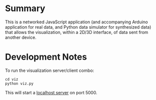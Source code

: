 # Summary

This is a networked JavaScript application (and accompanying Arduino application for real data, and Python data simulator for synthesized data) that allows the visualization, within a 2D/3D interface, of data sent from another device.

# Development Notes

To run the visualization server/client combo:

    cd viz
    python viz.py

This will start a [localhost server](http://localhost:5000) on port 5000.
